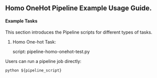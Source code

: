 ## Homo OneHot Pipeline Example Usage Guide.

#### Example Tasks

This section introduces the Pipeline scripts for different types of tasks.

1. Homo One-hot Task:

    script: pipeline-homo-onehot-test.py

Users can run a pipeline job directly:

    python ${pipeline_script}
